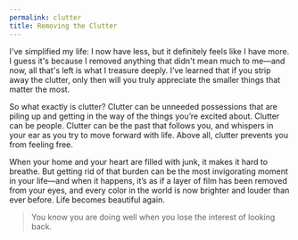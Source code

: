 ```yaml
---
permalink: clutter
title: Removing the Clutter
---
```


I've simplified my life: I now have less, but it definitely feels like I have more. I guess it's because I removed anything that didn't mean much to me—and now, all that's left is what I treasure deeply. I’ve learned that if you strip away the clutter, only then will you truly appreciate the smaller things that matter the most.

So what exactly is clutter? Clutter can be unneeded possessions that are piling up and getting in the way of the things you’re excited about. Clutter can be people. Clutter can be the past that follows you, and whispers in your ear as you try to move forward with life. Above all, clutter prevents you from feeling free.

When your home and your heart are filled with junk, it makes it hard to breathe. But getting rid of that burden can be the most invigorating moment in your life—and when it happens, it’s as if a layer of film has been removed from your eyes, and every color in the world is now brighter and louder than ever before. Life becomes beautiful again.

> You know you are doing well when you lose the interest of looking back.